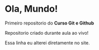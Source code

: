 # Ola, Mundo!
 Primeiro repositorio do **Curso Git e Github**

Repositorio criado durante aula ao vivo!

Essa linha eu alterei diretamente no site. 
